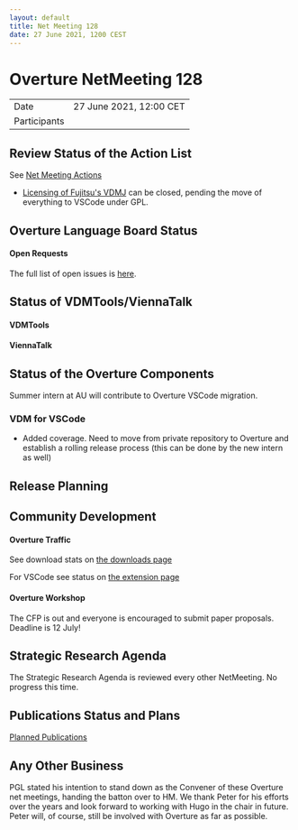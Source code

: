 ```yaml
---
layout: default
title: Net Meeting 128
date: 27 June 2021, 1200 CEST
---
```


<script src="https://code.jquery.com/jquery-1.11.1.min.js">
</script>
<script src="/javascripts/edit.js"></script>
<script>setEditButonNm();</script>

# Overture NetMeeting 128

|||
|---|---|
| Date | 27 June 2021, 12:00 CET |
| Participants |  |


## Review Status of the Action List

See [Net Meeting Actions](https://github.com/overturetool/overturetool.github.io/issues?q=is%3Aopen+is%3Aissue+label%3A%22action+net-meeting%22)

* [Licensing of Fujitsu's VDMJ](https://github.com/overturetool/overturetool.github.io/issues/32) can be closed, pending the move of everything to VSCode under GPL.


## Overture Language Board Status

#### Open Requests

The full list of open issues is [here](https://github.com/overturetool/language/issues).


## Status of VDMTools/ViennaTalk

#### VDMTools


#### ViennaTalk


##  Status of the Overture Components

Summer intern at AU will contribute to Overture VSCode migration.

### VDM for VSCode

* Added coverage. Need to move from private repository to Overture and establish a rolling release process (this can be done by the new intern as well)

##  Release Planning


##  Community Development

#### Overture Traffic

See download stats on [the downloads page](https://www.overturetool.org/download/)

For VSCode see status on [the extension page](https://marketplace.visualstudio.com/items?itemName=jonaskrask.vdm-vscode)

#### Overture Workshop

The CFP is out and everyone is encouraged to submit paper proposals. Deadline is 12 July!

##  Strategic Research Agenda

The Strategic Research Agenda is reviewed every other NetMeeting. No progress this time.


##  Publications Status and Plans

[Planned Publications](https://www.overturetool.org/publications/PlannedPublications.html)

##  Any Other Business

PGL stated his intention to stand down as the Convener of these Overture net meetings, handing the batton over to HM. We thank Peter for his efforts over the years and look forward to working with Hugo in the chair in future. Peter will, of course, still be involved with Overture as far as possible.

